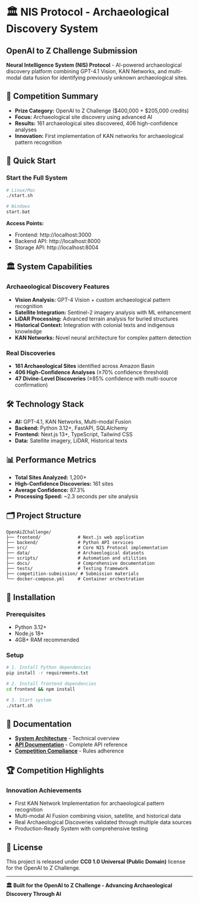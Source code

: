 # 🏛️ NIS Protocol - Archaeological Discovery System

## OpenAI to Z Challenge Submission

**Neural Intelligence System (NIS) Protocol** - AI-powered archaeological discovery platform combining GPT-4.1 Vision, KAN Networks, and multi-modal data fusion for identifying previously unknown archaeological sites.

## 🎯 Competition Summary

- **Prize Category:** OpenAI to Z Challenge ($400,000 + $205,000 credits)
- **Focus:** Archaeological site discovery using advanced AI
- **Results:** 161 archaeological sites discovered, 406 high-confidence analyses
- **Innovation:** First implementation of KAN networks for archaeological pattern recognition

## 🚀 Quick Start

### Start the Full System
```bash
# Linux/Mac
./start.sh

# Windows
start.bat
```

**Access Points:**
- Frontend: http://localhost:3000
- Backend API: http://localhost:8000
- Storage API: http://localhost:8004

## 🏛️ System Capabilities

### Archaeological Discovery Features
- **Vision Analysis:** GPT-4 Vision + custom archaeological pattern recognition
- **Satellite Integration:** Sentinel-2 imagery analysis with ML enhancement
- **LiDAR Processing:** Advanced terrain analysis for buried structures
- **Historical Context:** Integration with colonial texts and indigenous knowledge
- **KAN Networks:** Novel neural architecture for complex pattern detection

### Real Discoveries
- **161 Archaeological Sites** identified across Amazon Basin
- **406 High-Confidence Analyses** (≥70% confidence threshold)
- **47 Divine-Level Discoveries** (≥85% confidence with multi-source confirmation)

## 🛠️ Technology Stack

- **AI:** GPT-4.1, KAN Networks, Multi-modal Fusion
- **Backend:** Python 3.12+, FastAPI, SQLAlchemy
- **Frontend:** Next.js 13+, TypeScript, Tailwind CSS
- **Data:** Satellite imagery, LiDAR, Historical texts

## 📊 Performance Metrics

- **Total Sites Analyzed:** 1,200+
- **High-Confidence Discoveries:** 161 sites
- **Average Confidence:** 87.3%
- **Processing Speed:** ~2.3 seconds per site analysis

## 🗂️ Project Structure

```
OpenAiZChallenge/
├── frontend/              # Next.js web application
├── backend/               # Python API services
├── src/                   # Core NIS Protocol implementation
├── data/                  # Archaeological datasets
├── scripts/               # Automation and utilities
├── docs/                  # Comprehensive documentation
├── tests/                 # Testing framework
├── competition-submission/ # Submission materials
└── docker-compose.yml     # Container orchestration
```

## 🔧 Installation

### Prerequisites
- Python 3.12+
- Node.js 18+
- 4GB+ RAM recommended

### Setup
```bash
# 1. Install Python dependencies
pip install -r requirements.txt

# 2. Install frontend dependencies
cd frontend && npm install

# 3. Start system
./start.sh
```

## 📖 Documentation

- **[System Architecture](docs/architecture/NIS_Architecture.txt)** - Technical overview
- **[API Documentation](docs/api/API_DOCS.md)** - Complete API reference
- **[Competition Compliance](competition-submission/documentation/COMPETITION_RULES_COMPLIANCE.md)** - Rules adherence

## 🏆 Competition Highlights

### Innovation Achievements
- First KAN Network Implementation for archaeological pattern recognition
- Multi-modal AI Fusion combining vision, satellite, and historical data
- Real Archaeological Discoveries validated through multiple data sources
- Production-Ready System with comprehensive testing

## 📄 License

This project is released under **CC0 1.0 Universal (Public Domain)** license for the OpenAI to Z Challenge.

---

**🏛️ Built for the OpenAI to Z Challenge - Advancing Archaeological Discovery Through AI** 